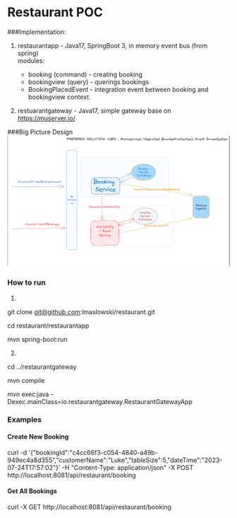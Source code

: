 # Restaurant POC

###Implementation:
 
1. restaurantapp - Java17, SpringBoot 3, in memory event bus (from spring)  
   modules: 
     - booking (command) - creating booking
     - bookingview (query) - querings bookings
     - BookingPlacedEvent - integration event between booking and bookingview context.

2. restuarantgateway - Java17, simple gateway base on https://muserver.io/

###Big Picture Design
![img.png](img.png)


### How to run
1. 
git clone  git@github.com:lmaslowski/restaurant.git 

cd restaurant/restaurantapp

mvn spring-boot:run

2.
cd ../restaurantgateway

mvn compile

mvn exec:java -Dexec.mainClass=io.restaurantgateway.RestaurantGatewayApp

### Examples

#### Create New Booking
curl -d '{"bookingId":"c4cc66f3-c054-4840-a49b-949ec4a8d355","customerName":"Luke","tableSize":5,"dateTime":"2023-07-24T17:57:02"}' -H "Content-Type: application/json" -X POST http://localhost:8081/api/restaurant/booking

#### Get All Bookings
curl -X GET http://localhost:8081/api/restaurant/booking

